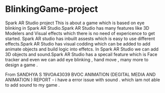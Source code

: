 # BlinkingGame-project
Spark AR Studio project
This is about a game which is based on eye blinking in Spark AR Studio.Spark AR Studio has many features like 3D Modelers and Visual effects which there is no need of expericence to get started. Spark AR studio has inbuilt assests which is easy to use different effects.Spark AR Studio has visual codding which can be added to add animate objects and build logic into effetcs. In Spark AR Studio we can add 3D objects and sound.Spark AR Studio has a specail feature which is Face tracker and even we can add eye blinking , hand move , many more to design a game . 



From SANDHYA S
19VOA43039 BVOC ANIMATION (DEGITAL MEDIA AND ANIMATION )
REPORT - i have a error issue with sound . which iam not able to add sound to my game .
